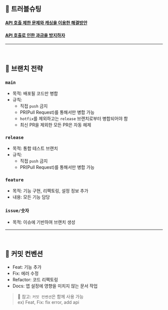
## 🚀  트러블슈팅

#### [API 호출 제한 문제와 캐싱을 이용한 해결방안](https://daffy-molecule-d69.notion.site/API-2895b740caec454cb500090f68023c48?pvs=4)
#### [API 호출로 인한 과금을 방지하자](https://daffy-molecule-d69.notion.site/API-8f4e3c33c330410392c64d577b6c2c41?pvs=4)
---

&nbsp;
## 🌳 브랜치 전략

### `main`
- 목적: 배포될 코드만 병합
- 규칙:
  - 직접 `push` 금지
  - PR(Pull Request)를 통해서만 병합 가능
  - `hotfix`를 제외하고는 `release` 브랜치로부터 병합되어야 함
  - 최신 PR을 제외한 모든 PR은 자동 헤제

### `release`
- 목적: 통합 테스트 브랜치
- 규칙:
  - 직접 `push` 금지
  - PR(Pull Request)를 통해서만 병합 가능

### `feature`
- 목적: 기능 구현, 리팩토링, 설정 정보 추가
- 내용: 모든 기능 담당

### `issue/숫자`
- 목적: 이슈에 기반하여 브랜치 생성

---
&nbsp;

## 📝 커밋 컨벤션

- Feat: 기능 추가
- Fix: 에러 수정
- Refactor: 코드 리팩토링
- Docs: 앱 설정에 영향을 미치지 않는 문서 작업

> 📌 참고: `커밋 컨벤션`은 함께 사용 가능<br/>
> ex) Feat, Fix: fix error, add api






